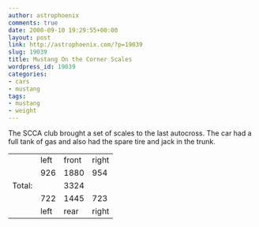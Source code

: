 ```yaml
---
author: astrophoenix
comments: true
date: 2000-09-10 19:29:55+00:00
layout: post
link: http://astrophoenix.com/?p=19039
slug: 19039
title: Mustang On the Corner Scales
wordpress_id: 19039
categories:
- cars
- mustang
tags:
- mustang
- weight
---
```


The SCCA club brought a set of scales to the last autocross. The car had
a full tank of gas and also had the spare tire and jack in the trunk.



<table >

<tr >

<td >
</td>
<td >left
</td>
<td >front
</td>
<td >right
</td>
</tr>
<tr >

<td >
</td>
<td >926
</td>
<td >1880
</td>
<td >954
</td>
</tr>
<tr >

<td >Total:
</td>
<td >
</td>
<td >3324
</td>
<td >
</td>
</tr>
<tr >

<td >
</td>
<td >722
</td>
<td >1445
</td>
<td >723
</td>
</tr>
<tr >

<td >
</td>
<td >left
</td>
<td >rear
</td>
<td >right
</td>
</tr>

</table>
